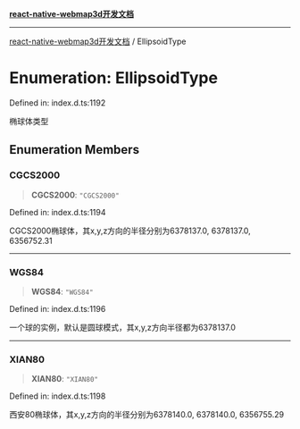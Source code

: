 [**react-native-webmap3d开发文档**](../README.md)

***

[react-native-webmap3d开发文档](../globals.md) / EllipsoidType

# Enumeration: EllipsoidType

Defined in: index.d.ts:1192

椭球体类型

## Enumeration Members

### CGCS2000

> **CGCS2000**: `"CGCS2000"`

Defined in: index.d.ts:1194

CGCS2000椭球体，其x,y,z方向的半径分别为6378137.0, 6378137.0, 6356752.31

***

### WGS84

> **WGS84**: `"WGS84"`

Defined in: index.d.ts:1196

一个球的实例，默认是圆球模式，其x,y,z方向半径都为6378137.0

***

### XIAN80

> **XIAN80**: `"XIAN80"`

Defined in: index.d.ts:1198

西安80椭球体，其x,y,z方向的半径分别为6378140.0, 6378140.0, 6356755.29
